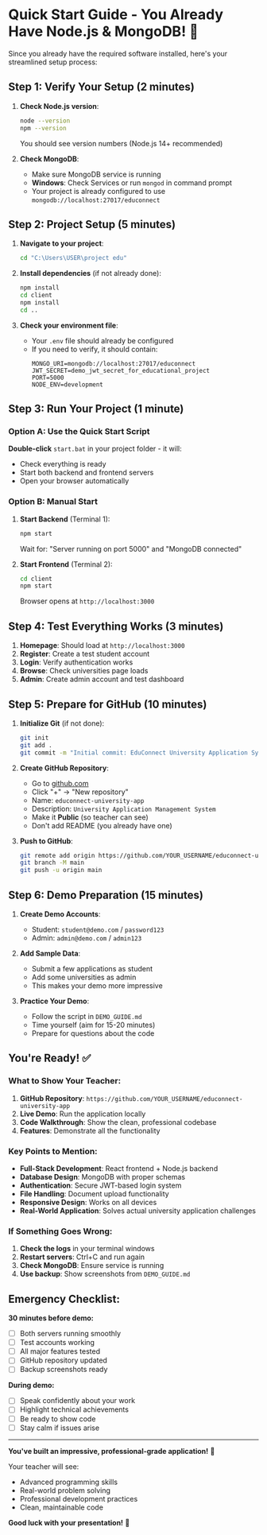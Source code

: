 # Quick Start Guide - You Already Have Node.js & MongoDB! 🚀

Since you already have the required software installed, here's your streamlined setup process:

## Step 1: Verify Your Setup (2 minutes)

1. **Check Node.js version**:
   ```bash
   node --version
   npm --version
   ```
   You should see version numbers (Node.js 14+ recommended)

2. **Check MongoDB**:
   - Make sure MongoDB service is running
   - **Windows**: Check Services or run `mongod` in command prompt
   - Your project is already configured to use `mongodb://localhost:27017/educonnect`

## Step 2: Project Setup (5 minutes)

1. **Navigate to your project**:
   ```bash
   cd "C:\Users\USER\project edu"
   ```

2. **Install dependencies** (if not already done):
   ```bash
   npm install
   cd client
   npm install
   cd ..
   ```

3. **Check your environment file**:
   - Your `.env` file should already be configured
   - If you need to verify, it should contain:
     ```
     MONGO_URI=mongodb://localhost:27017/educonnect
     JWT_SECRET=demo_jwt_secret_for_educational_project
     PORT=5000
     NODE_ENV=development
     ```

## Step 3: Run Your Project (1 minute)

### Option A: Use the Quick Start Script
**Double-click** `start.bat` in your project folder - it will:
- Check everything is ready
- Start both backend and frontend servers
- Open your browser automatically

### Option B: Manual Start
1. **Start Backend** (Terminal 1):
   ```bash
   npm start
   ```
   Wait for: "Server running on port 5000" and "MongoDB connected"

2. **Start Frontend** (Terminal 2):
   ```bash
   cd client
   npm start
   ```
   Browser opens at `http://localhost:3000`

## Step 4: Test Everything Works (3 minutes)

1. **Homepage**: Should load at `http://localhost:3000`
2. **Register**: Create a test student account
3. **Login**: Verify authentication works
4. **Browse**: Check universities page loads
5. **Admin**: Create admin account and test dashboard

## Step 5: Prepare for GitHub (10 minutes)

1. **Initialize Git** (if not done):
   ```bash
   git init
   git add .
   git commit -m "Initial commit: EduConnect University Application System"
   ```

2. **Create GitHub Repository**:
   - Go to [github.com](https://github.com)
   - Click "+" → "New repository"
   - Name: `educonnect-university-app`
   - Description: `University Application Management System`
   - Make it **Public** (so teacher can see)
   - Don't add README (you already have one)

3. **Push to GitHub**:
   ```bash
   git remote add origin https://github.com/YOUR_USERNAME/educonnect-university-app.git
   git branch -M main
   git push -u origin main
   ```

## Step 6: Demo Preparation (15 minutes)

1. **Create Demo Accounts**:
   - Student: `student@demo.com` / `password123`
   - Admin: `admin@demo.com` / `admin123`

2. **Add Sample Data**:
   - Submit a few applications as student
   - Add some universities as admin
   - This makes your demo more impressive

3. **Practice Your Demo**:
   - Follow the script in `DEMO_GUIDE.md`
   - Time yourself (aim for 15-20 minutes)
   - Prepare for questions about the code

## You're Ready! ✅

### What to Show Your Teacher:

1. **GitHub Repository**: `https://github.com/YOUR_USERNAME/educonnect-university-app`
2. **Live Demo**: Run the application locally
3. **Code Walkthrough**: Show the clean, professional codebase
4. **Features**: Demonstrate all the functionality

### Key Points to Mention:

- **Full-Stack Development**: React frontend + Node.js backend
- **Database Design**: MongoDB with proper schemas
- **Authentication**: Secure JWT-based login system
- **File Handling**: Document upload functionality
- **Responsive Design**: Works on all devices
- **Real-World Application**: Solves actual university application challenges

### If Something Goes Wrong:

1. **Check the logs** in your terminal windows
2. **Restart servers**: Ctrl+C and run again
3. **Check MongoDB**: Ensure service is running
4. **Use backup**: Show screenshots from `DEMO_GUIDE.md`

## Emergency Checklist:

**30 minutes before demo:**
- [ ] Both servers running smoothly
- [ ] Test accounts working
- [ ] All major features tested
- [ ] GitHub repository updated
- [ ] Backup screenshots ready

**During demo:**
- [ ] Speak confidently about your work
- [ ] Highlight technical achievements
- [ ] Be ready to show code
- [ ] Stay calm if issues arise

---

**You've built an impressive, professional-grade application!** 🌟

Your teacher will see:
- Advanced programming skills
- Real-world problem solving
- Professional development practices
- Clean, maintainable code

**Good luck with your presentation!** 🎉